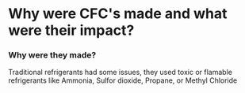 # Why were CFC's made and what were their impact?

### Why were they made?

Traditional refrigerants had some issues, they used toxic or flamable refrigerants like Ammonia, Sulfor dioxide, Propane, or Methyl Chloride